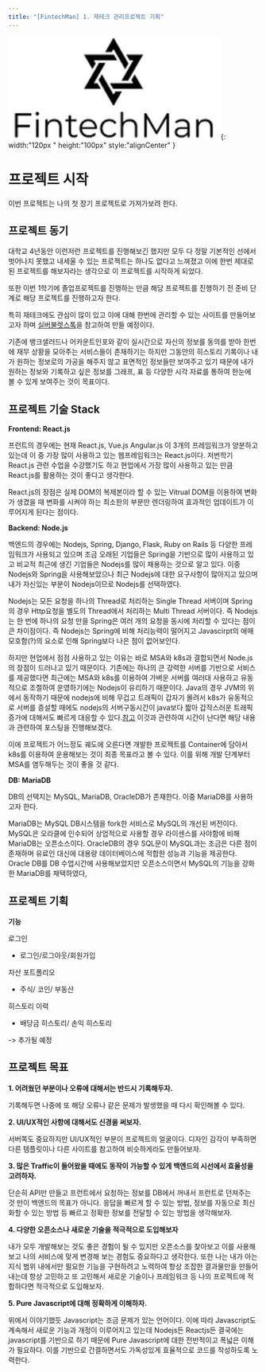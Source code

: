 ```yaml
---
title: "[FintechMan] 1. 재테크 관리프로젝트 기획"
---
```


![thumbnail](/assets/img/thumbnail/fintechman.png){:  width:"120px " height:"100px" style:"alignCenter" }

# 프로젝트 시작

이번 프로젝트는 나의 첫 장기 프로젝트로 가져가보려 한다.  

## 프로젝트 동기

대학교 4년동안 이런저런 프로젝트를 진행해보긴 했지만 모두 다 정말 기본적인 선에서 벗어나지 못했고 내세울 수 있는 프로젝트는 하나도 없다고 느껴졌고 이에 한번 제대로 된 프로젝트를 해보자라는 생각으로 이 프로젝트를 시작하게 되었다.

또한 이번 1학기에 졸업프로젝트를 진행하는 만큼 해당 프로젝트를 진행하기 전 준비 단계로 해당 프로젝트를 진행하고자 한다.

특히 재테크에도 관심이 많이 있고 이에 대해 한번에 관리할 수 있는 사이트를 만들어보고자 하며 [실버불렛스톡](https://silverbulletstock.com/)을 참고하여 만들 예정이다.

기존에 뱅크샐러드나 어카운트인포와 같이 실시간으로 자신의 정보를 동의를 받아 한번에 재무 상황을 모아주는 서비스들이 존재하기는 하지만 그동안의 히스토리 기록이나 내가 원하는 정보로의 가공을 해주지 않고 표면적인 정보들만 보여주고 있기 때문에 내가 원하는 정보와 기록하고 싶은 정보를 그래프, 표 등 다양한 시각 자료를 통하여 한눈에 볼 수 있게 보여주는 것이 목표이다.

## 프로젝트 기술 Stack

**Frontend: React.js**

프런트의 경우에는 현재 React.js, Vue.js Angular.js 이 3개의 프레임워크가 양분하고 있는데 이 중 가장 많이 사용하고 있는 웹프레임워크는 React.js이다. 저번학기 React.js 관련 수업을 수강했기도 하고 현업에서 가장 많이 사용하고 있는 만큼 React.js를 활용하는 것이 좋다고 생각한다.

React.js의 장점은 실제 DOM의 복제본이라 할 수 있는 Vitrual DOM을 이용하여 변화가 생겼을 때 변화를 시켜야 하는 최소한의 부분만 렌더링하여 효과적인 업데이트가 이루어지게 된다는 점이다.


**Backend: Node.js**

백엔드의 경우에는 Nodejs, Spring, Django, Flask, Ruby on Rails 등 다양한 프레임워크가 사용되고 있으며 조금 오래된 기업들은 Spring을 기반으로 많이 사용하고 있고 비교적 최근에 생긴 기업들은 Nodejs를 많이 채용하는 것으로 알고 있다. 이중 Nodejs와 Spring을 사용해보았으나 최근 Nodejs에 대한 요구사항이 많아지고 있으며 내가 자신있는 부분이 Nodejs이므로 Nodejs를 선택하였다.

Nodejs는 모든 요청을 하나의 Thread로 처리하는 Single Thread 서버이며 Spring의 경우 Http요청을 별도의 Thread에서 처리하는 Multi Thread 서버이다. 즉 Nodejs는 한 번에 하나의 요청 만을 Spring은 여러 개의 요청을 동시에 처리할 수 있다는 점이 큰 차이점이다. 즉 Nodejs는 Spring에 비해 처리능력이 떨어지고 Javascirpt의 애매모호함(?)의 요소로 인해 Spring보다 나은 점이 없어보인다. 

하지만 현업에서 점점 사용하고 있는 이유는 바로 MSA와 k8s과 결합되면서 Node.js의 장점이 드러나고 있기 때문이다. 기존에는 하나의 큰 강력한 서버를 기반으로 서비스를 제공했다면 최근에는 MSA와 k8s를 이용하여 가벼운 서버를 여러대 사용하고 유동적으로 조절하여 운영하기에는 Nodejs이 유리하기 때문이다. Java의 경우 JVM의 위에서 동작하기 때문에 nodejs에 비해 무겁고 트래픽이 갑자기 몰려서 k8s가 유동적으로 서버를 증설할 때에도 nodejs의 서버구동시간이 java보다 짧아 갑작스러운 트래픽증가에 대해서도 빠르게 대응할 수 있다.[참고](https://medium.com/naverfinancial/node-js-vs-java-spring-c4699565918e) 이것과 관련하여 시간이 난다면 해당 내용과 관련하여 포스팅을 진행해보겠다.

이에 프로젝트가 어느정도 궤도에 오른다면 개발한 프로젝트를 Container에 담아서 k8s를 이용하여 운용해보는 것이 최종 목표라고 볼 수 있다. 이를 위해 개발 단계부터 MSA를 염두해두는 것이 좋을 것 같다.


**DB: MariaDB**

DB의 선택지는 MySQL, MariaDB, OracleDB가 존재한다. 이중 MariaDB를 사용하고자 한다.

MariaDB는 MySQL DB시스템을 fork한 서비스로 MySQL의 개선된 버전이다. MySQL은 오라클에 인수되어 상업적으로 사용할 경우 라이센스를 사야함에 비해 MariaDB는 오픈소스이다. OracleDB의 경우 SQL문이 MySQL과는 조금은 다른 점이 존재하며 유료인 대신에  대용량 데이터베이스에 적합한 성능과 기능을 제공한다. Oracle DB를 DB 수업시간에 사용해보았지만 오픈소스이면서 MySQL의 기능을 강화한 MariaDB를 채택하였다,


## 프로젝트 기획

**기능**

로그인 
- 로그인/로그아웃/회원가입

자산 포트폴리오
- 주식/ 코인/ 부동산

히스토리 이력
- 배당금 히스토리/ 손익 히스토리

-> 추가될 예정
## 프로젝트 목표

**1. 어려웠던 부분이나 오류에 대해서는 반드시 기록해두자.**

기록해두면 나중에 또 해당 오류나 같은 문제가 발생했을 때 다시 확인해볼 수 있다.

**2. UI/UX적인 사항에 대해서도 신경을 써보자.**

서버쪽도 중요하지만 UI/UX적인 부분이 프로젝트의 얼굴이다. 디자인 감각이 부족하면 다른 템플릿이나 다른 사이트를 참고하여 비슷하게라도 만들어보자.

**3. 많은 Traffic이 들어왔을 때에도 동작이 가능할 수 있게 백엔드의 시선에서 효율성을 고려하자.**

단순히 API만 만들고 프런트에서 요청하는 정보를 DB에서 꺼내서 프런트로 던져주는 것 만이 백엔드의 목표가 아니다. 응답을 빠르게 할 수 있는 방법, 정보를 자동으로 최신화할 수 있는 방법 등 빠르고 정확한 정보를 전달할 수 있는 방법을 생각해보자.

**4. 다양한 오픈소스나 새로운 기술을 적극적으로 도입해보자**

내가 모두 개발해보는 것도 좋은 경험이 될 수 있지만 오픈소스를 찾아보고 이를 사용해보고 나의 서비스에 맞게 변경해 보는 경험도 중요하다고 생각한다. 또한 나는 내가 아는 지식 범위 내에서만 필요한 기능을 구현하려고 노력하여 항상 조잡한 결과물만을 만들어내는데 항상 고민하고 또 고민해서 새로운 기술이나 프레임워크 등 나의 프로젝트에 적합하다면 적극적으로 도입해보자.

**5. Pure Javascript에 대해 정확하게 이해하자.**

위에서 이야기했듯 Javascript는 조금 문제가 있는 언어이다. 이에 따라 Javascript도 계속해서 새로운 기능과 개정이 이루어지고 있는데 Nodejs든 Reactjs든 결국에는 javascript를 기반으로 하기 때문에 Pure Javascript에 대한 전반적이고 폭넓은 이해가 필요하다. 이를 기반으로 간결하면서도 가독성있게 효율적으로 코드를 작성하도록 노력한다.
